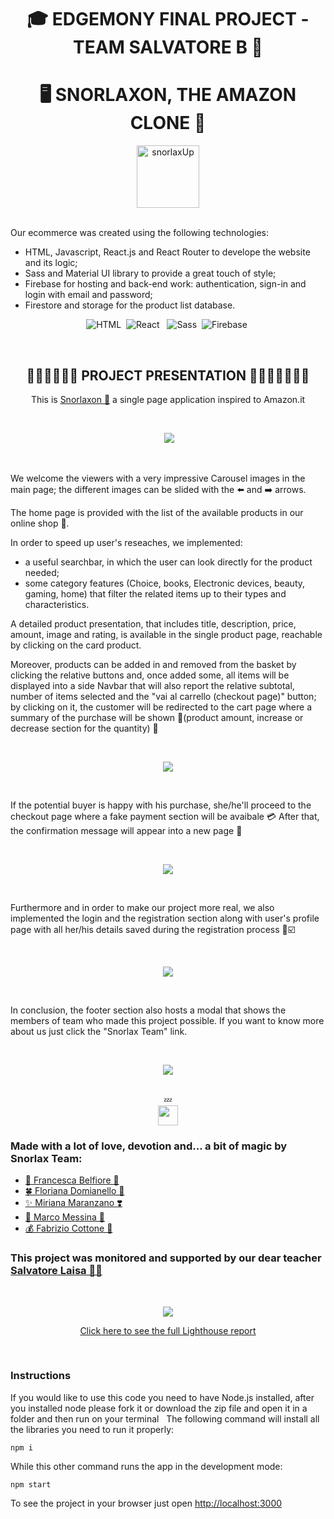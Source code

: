 <div align="center">
<h1>🎓 EDGEMONY FINAL PROJECT - TEAM SALVATORE B 📜 </h1>
<h1> 🖥️ SNORLAXON, THE AMAZON CLONE 📱 </h1>
<img src="https://firebasestorage.googleapis.com/v0/b/clone-8164f.appspot.com/o/readme%20img%2Fsnorlaxon-blu.png?alt=media&token=3d486d86-7171-4baa-93cb-6977140eb85e"
alt="snorlaxUp" height="100"/>
</div>&nbsp;
           
Our ecommerce was created using the following technologies:

- HTML, Javascript, React.js and React Router to develope the website and its logic;
- Sass and Material UI library to provide a great touch of style;
- Firebase for hosting and back-end work: authentication, sign-in and login with email and password; 
- Firestore and storage for the product list database.

<section align="center">
<img alt="HTML" src="https://img.shields.io/badge/HTML-E34F26?logo=html5&logoColor=white&style=for-the-badge" />&nbsp;
<img alt="React" src="https://img.shields.io/badge/React-61DAFB?logo=react&logoColor=white&style=for-the-badge" /> &nbsp;
<img alt="Sass" src="https://img.shields.io/badge/Sass-CC6699?logo=sass&logoColor=white&style=for-the-badge" />&nbsp;
<img alt="Firebase" src="https://img.shields.io/badge/firebase-%23039BE5.svg?style=for-the-badge&logo=firebase" />&nbsp;
</section>


&nbsp;<div align="center">
<h2> 💁🏽‍♂️💁🏻‍♂️ PROJECT PRESENTATION 💁🏼‍♀️💁🏻💁‍♀️ </h2>
<p> This is <a href="clone-8164f.web.app/">Snorlaxon 🔗</a> a single page application inspired to Amazon.it</p> &nbsp;


&nbsp;<img src="https://firebasestorage.googleapis.com/v0/b/clone-8164f.appspot.com/o/readme%20img%2Fsnorlaxon-banner.gif?alt=media&token=81f1670e-42dd-4807-a20d-8e5e82990894" />
</div>&nbsp;

We welcome the viewers with a very impressive Carousel images in the main page; the different images can be slided with the ⬅️ and ➡️ arrows.

The home page is provided with the list of the available products in our online shop 🏬.

In order to speed up user's reseaches, we implemented:

- a useful searchbar, in which the user can look directly for the product needed;
- some category features (Choice, books, Electronic devices, beauty, gaming, home) that filter the related items up to their types and characteristics.

A detailed product presentation, that includes title, description, price, amount, image and rating, is available in the single product page, reachable by clicking on the card product.

Moreover, products can be added in and removed from the basket by clicking the relative buttons and, once added some, all items will be displayed into a side Navbar that will also report the relative subtotal, number of items selected and the "vai al carrello (checkout page)" button; by clicking on it, the customer will be redirected to the cart page where a summary of the purchase will be shown 🛒(product amount, increase or decrease section for the quantity) 🛒

&nbsp;<div align="center">
<img src="https://firebasestorage.googleapis.com/v0/b/clone-8164f.appspot.com/o/readme%20img%2Fsnorlaxon-prodotti-modale.gif?alt=media&token=cb3aa358-7ff5-46b5-bad7-68447acfac3b" />
</div>&nbsp;

If the potential buyer is happy with his purchase, she/he'll proceed to the checkout page where a fake payment section will be avaibale 💳 
After that, the confirmation message will appear into a new page 🚚

&nbsp;<div align="center">
<img src="https://firebasestorage.googleapis.com/v0/b/clone-8164f.appspot.com/o/readme%20img%2Fcarrello-acquisto.gif?alt=media&token=e02e0c86-8367-427f-afda-190941e7f101" />
</div>&nbsp;


Furthermore and in order to make our project more real, we also implemented the login and the registration section along with user's profile page with all her/his details saved during the registration process 👤☑️

&nbsp;<div align="center">
<img src="https://firebasestorage.googleapis.com/v0/b/clone-8164f.appspot.com/o/readme%20img%2Fregistrazione%20(2).gif?alt=media&token=c6eadd0c-e6e1-4b54-ad2e-3bb639e7eb3d" />
</div>&nbsp;


In conclusion, the footer section also hosts a modal that shows the members of team who made this project possible.
If you want to know more about us just click the "Snorlax Team" link.


&nbsp;<div align="center">
<img src="https://firebasestorage.googleapis.com/v0/b/clone-8164f.appspot.com/o/readme%20img%2Fsnorlax-modale.gif?alt=media&token=f12231ca-af64-434d-a4ee-d24e78495acd" />
</div>&nbsp;

<div align="center"> 💤 </div>
<div align="center">
<img src="https://cdn.icon-icons.com/icons2/851/PNG/512/snorlax_icon-icons.com_67505.png" width="32px"/> 
</div>

<h3>Made with a lot of love, devotion and... a bit of magic by Snorlax Team:</h3>
<ul>
<li>
    <a href="https://github.com/Francesca-Belfiore">
      🦊 Francesca Belfiore 🌺
    </a>
  </li>
  <li>
    <a href="https://github.com/floriana83">
     🍀 Floriana Domianello 🌷
    </a>
  </li>
  <li>
    <a href="https://github.com/MirMara">
      ✨ Miriana Maranzano ❣️
    </a>
  </li>
  <li>
    <a href="https://github.com/Voldrak">
     🏹 Marco Messina 🎯
    </a>
  </li>
  <li>
    <a href="https://github.com/Fablizio">
      💰 Fabrizio Cottone 🤑
    </a>
  </li>
</ul>

<h3> This project was monitored and supported by our dear teacher <a href="https://github.com/moebiusmania"> Salvatore Laisa 👨‍🏫 </a></h3>

&nbsp;<div align="center">
<img src="https://firebasestorage.googleapis.com/v0/b/clone-8164f.appspot.com/o/readme%20img%2Flighthouse.png?alt=media&token=b78b373f-a731-4018-9ec1-f0ee0a66b8ca"/> 
<p> <a href="./clone-8164f.web.app-20220223T183942.html"> Click here to see the full Lighthouse report</a></p>
</div>&nbsp;


<div> <h3> Instructions </h3>

If you would like to use this code you need to have Node.js installed, after you installed node please fork it or download the zip file and open it in a folder and then run on your terminal
&nbsp;
The following command will install all the libraries you need to run it properly:

```
npm i 
```

While this other command runs the app in the development mode:

```
npm start 
```

To see the project in your browser just open [http://localhost:3000](http://localhost:3000) 

